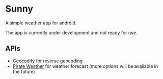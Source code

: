 # Sunny
A simple weather app for android.

The app is currently under development and not ready for use.

## APIs
- [Geocodify](geocodify.com) for reverse geocoding
- [Pirate Weather](pirateweather.net) for weather forecast (more options will be available in the future)